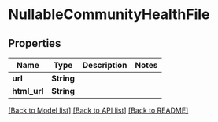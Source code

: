 # NullableCommunityHealthFile

## Properties

Name | Type | Description | Notes
------------ | ------------- | ------------- | -------------
**url** | **String** |  | 
**html_url** | **String** |  | 

[[Back to Model list]](../README.md#documentation-for-models) [[Back to API list]](../README.md#documentation-for-api-endpoints) [[Back to README]](../README.md)


